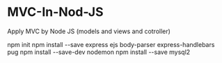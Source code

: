 # MVC-In-Nod-JS
Apply MVC by Node JS (models and views and cotroller)

npm init
npm install --save express ejs body-parser express-handlebars pug
npm install --save-dev nodemon
npm install --save mysql2

